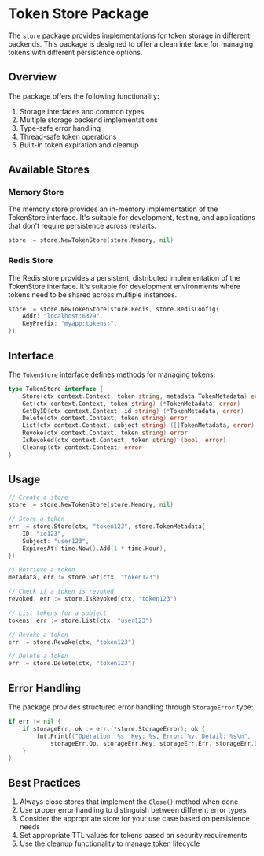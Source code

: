 # Token Store Package

The `store` package provides implementations for token storage in different backends. This package is designed to offer a clean interface for managing tokens with different persistence options.

## Overview

The package offers the following functionality:

1. Storage interfaces and common types
2. Multiple storage backend implementations
3. Type-safe error handling
4. Thread-safe token operations
5. Built-in token expiration and cleanup

## Available Stores

### Memory Store

The memory store provides an in-memory implementation of the TokenStore interface. It's suitable for development, testing, and applications that don't require persistence across restarts.

```go
store := store.NewTokenStore(store.Memory, nil)
```

### Redis Store

The Redis store provides a persistent, distributed implementation of the TokenStore interface. It's suitable for development environments where tokens need to be shared across multiple instances.

```go
store := store.NewTokenStore(store.Redis, store.RedisConfig{
    Addr: "localhost:6379",
    KeyPrefix: "myapp:tokens:",
})
```

## Interface

The `TokenStore` interface defines methods for managing tokens:

```go
type TokenStore interface {
    Store(ctx context.Context, token string, metadata TokenMetadata) error
    Get(ctx context.Context, token string) (*TokenMetadata, error)
    GetByID(ctx context.Context, id string) (*TokenMetadata, error)
    Delete(ctx context.Context, token string) error
    List(ctx context.Context, subject string) ([]TokenMetadata, error)
    Revoke(ctx context.Context, token string) error
    IsRevoked(ctx context.Context, token string) (bool, error)
    Cleanup(ctx context.Context) error
}
```

## Usage

```go
// Create a store
store := store.NewTokenStore(store.Memory, nil)

// Store a token
err := store.Store(ctx, "token123", store.TokenMetadata{
    ID: "id123",
    Subject: "user123",
    ExpiresAt: time.Now().Add(1 * time.Hour),
})

// Retrieve a token
metadata, err := store.Get(ctx, "token123")

// Check if a token is revoked
revoked, err := store.IsRevoked(ctx, "token123")

// List tokens for a subject
tokens, err := store.List(ctx, "user123")

// Revoke a token
err := store.Revoke(ctx, "token123")

// Delete a token
err := store.Delete(ctx, "token123")
```

## Error Handling

The package provides structured error handling through `StorageError` type:

```go
if err != nil {
    if storageErr, ok := err.(*store.StorageError); ok {
        fmt.Printf("Operation: %s, Key: %s, Error: %v, Detail: %s\n", 
            storageErr.Op, storageErr.Key, storageErr.Err, storageErr.Detail)
    }
}
```

## Best Practices

1. Always close stores that implement the `Close()` method when done
2. Use proper error handling to distinguish between different error types
3. Consider the appropriate store for your use case based on persistence needs
4. Set appropriate TTL values for tokens based on security requirements
5. Use the cleanup functionality to manage token lifecycle